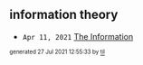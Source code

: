 ## information theory


* <code>Apr 11, 2021</code> [The Information](2021-04-11T18-17-33-the-information.md)

<sup><sub>generated 27 Jul 2021 12:55:33 by <a href='https://github.com/senorprogrammer/til'>til</a></sub></sup>

